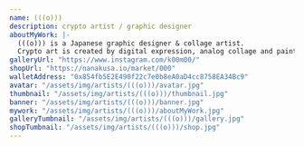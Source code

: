 ```yaml
---
name: (((o)))
description: crypto artist / graphic designer
aboutMyWork: |-
  (((o))) is a Japanese graphic designer & collage artist.
  Crypto art is created by digital expression, analog collage and painting.
galleryUrl: "https://www.instagram.com/k00m00/"
shopUrl: "https://nanakusa.io/market/000"
walletAddress: "0x854fb5E2E490f22c7e0b8eA0aD4cc8758EA34Bc9"
avatar: "/assets/img/artists/(((o)))/avatar.jpg"
thumbnail: "/assets/img/artists/(((o)))/thumbnail.jpg"
banner: "/assets/img/artists/(((o)))/banner.jpg"
mywork: "/assets/img/artists/(((o)))/aboutMyWork.jpg"
galleryTumbnail: "/assets/img/artists/(((o)))/gallery.jpg"
shopTumbnail: "/assets/img/artists/(((o)))/shop.jpg"
---
```

